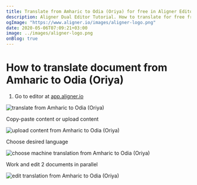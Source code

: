 ```yaml
---
title: Translate from Amharic to Odia (Oriya) for free in Aligner Editor
description: Aligner Dual Editor Tutorial. How to translate for free from Amharic to Odia (Oriya). Aligner is multilingual document management platform. 
ogImage: "https://www.aligner.io/images/aligner-logo.png"
date: 2020-05-06T07:09:21+03:00
image: ../images/aligner-logo.png
onBlog: true
---
```


# How to translate document from Amharic to Odia (Oriya)

1. Go to editor at [app.aligner.io](https://app.aligner.io "Aligner App web page")

![translate from Amharic to Odia (Oriya)](../aligner-blank-editor.png "translate from Amharic to Odia (Oriya)")

Copy-paste content or upload content

![upload content from Amharic to Odia (Oriya)](../aligner-uploaded-document.png "upload content from Amharic to Odia (Oriya)")

Choose desired language

![choose machine translation from Amharic to Odia (Oriya)](../aligner-language-dropdown.png "choose machine translation from Amharic to Odia (Oriya)")

Work and edit 2 documents in parallel

![edit translation from Amharic to Odia (Oriya)](../aligner-double-sitded-editor.png "edit translation from Amharic to Odia (Oriya)")


